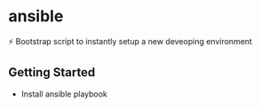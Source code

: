 # ansible
⚡ Bootstrap script to instantly setup a new deveoping environment

## Getting Started

- Install ansible playbook
